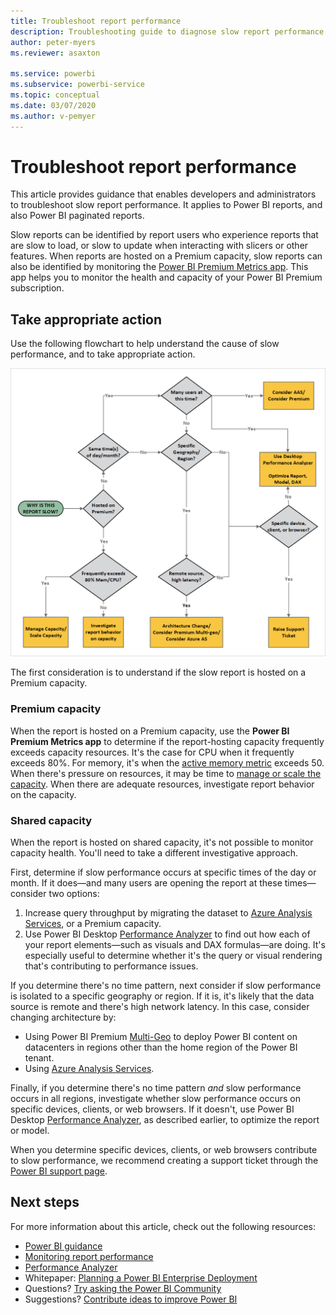 ```yaml
---
title: Troubleshoot report performance
description: Troubleshooting guide to diagnose slow report performance in Power BI.
author: peter-myers
ms.reviewer: asaxton

ms.service: powerbi
ms.subservice: powerbi-service
ms.topic: conceptual
ms.date: 03/07/2020
ms.author: v-pemyer
---
```


# Troubleshoot report performance

This article provides guidance that enables developers and administrators to troubleshoot slow report performance. It applies to Power BI reports, and also Power BI paginated reports.

Slow reports can be identified by report users who experience reports that are slow to load, or slow to update when interacting with slicers or other features. When reports are hosted on a Premium capacity, slow reports can also be identified by monitoring the [Power BI Premium Metrics app](../service-admin-premium-monitor-capacity.md). This app helps you to monitor the health and capacity of your Power BI Premium subscription.

## Take appropriate action

Use the following flowchart to help understand the cause of slow performance, and to take appropriate action.

![Image shows the flowchart, which is described in the following paragraphs.](media/report-performance-troubleshoot/flow-diagram.png)

The first consideration is to understand if the slow report is hosted on a Premium capacity.

### Premium capacity

When the report is hosted on a Premium capacity, use the **Power BI Premium Metrics app** to determine if the report-hosting capacity frequently exceeds capacity resources. It's the case for CPU when it frequently exceeds 80%. For memory, it's when the [active memory metric](../service-premium-metrics-app.md#the-active-memory-metric) exceeds 50. When there's pressure on resources, it may be time to [manage or scale the capacity](../service-admin-premium-manage.md). When there are adequate resources, investigate report behavior on the capacity.

### Shared capacity

When the report is hosted on shared capacity, it's not possible to monitor capacity health. You'll need to take a different investigative approach.

First, determine if slow performance occurs at specific times of the day or month. If it does—and many users are opening the report at these times—consider two options:

1. Increase query throughput by migrating the dataset to [Azure Analysis Services](/azure/analysis-services/analysis-services-overview), or a Premium capacity.
1. Use Power BI Desktop [Performance Analyzer](../desktop-performance-analyzer.md) to find out how each of your report elements—such as visuals and DAX formulas—are doing. It's especially useful to determine whether it's the query or visual rendering that's contributing to performance issues.

If you determine there's no time pattern, next consider if slow performance is isolated to a specific geography or region. If it is, it's likely that the data source is remote and there's high network latency. In this case, consider changing architecture by:

- Using Power BI Premium [Multi-Geo](../service-admin-premium-multi-geo.md) to deploy Power BI content on datacenters in regions other than the home region of the Power BI tenant.
- Using [Azure Analysis Services](/azure/analysis-services/analysis-services-overview).

Finally, if you determine there's no time pattern _and_ slow performance occurs in all regions, investigate whether slow performance occurs on specific devices, clients, or web browsers. If it doesn't, use Power BI Desktop [Performance Analyzer](../desktop-performance-analyzer.md), as described earlier, to optimize the report or model.

When you determine specific devices, clients, or web browsers contribute to slow performance, we recommend creating a support ticket through the [Power BI support page](https://powerbi.microsoft.com/support/).

## Next steps

For more information about this article, check out the following resources:

- [Power BI guidance](index.yml)
- [Monitoring report performance](monitor-report-performance.md)
- [Performance Analyzer](../desktop-performance-analyzer.md)
- Whitepaper: [Planning a Power BI Enterprise Deployment](https://go.microsoft.com/fwlink/?linkid=2057861)
- Questions? [Try asking the Power BI Community](https://community.powerbi.com/)
- Suggestions? [Contribute ideas to improve Power BI](https://ideas.powerbi.com/)
